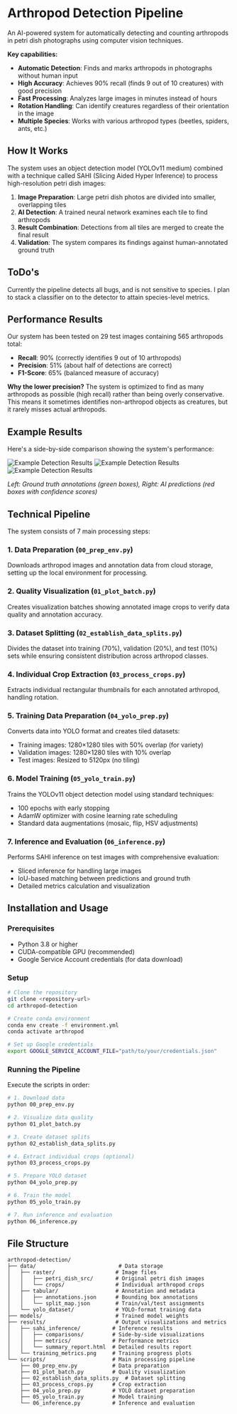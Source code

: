 # Arthropod Detection Pipeline

An AI-powered system for automatically detecting and counting arthropods in petri dish photographs using computer vision techniques.

**Key capabilities:**
- **Automatic Detection**: Finds and marks arthropods in photographs without human input
- **High Accuracy**: Achieves 90% recall (finds 9 out of 10 creatures) with good precision
- **Fast Processing**: Analyzes large images in minutes instead of hours
- **Rotation Handling**: Can identify creatures regardless of their orientation in the image
- **Multiple Species**: Works with various arthropod types (beetles, spiders, ants, etc.)

## How It Works

The system uses an object detection model (YOLOv11 medium) combined with a technique called SAHI (Slicing Aided Hyper Inference) to process high-resolution petri dish images:

1. **Image Preparation**: Large petri dish photos are divided into smaller, overlapping tiles
2. **AI Detection**: A trained neural network examines each tile to find arthropods
3. **Result Combination**: Detections from all tiles are merged to create the final result
4. **Validation**: The system compares its findings against human-annotated ground truth

## ToDo's 
Currently the pipeline detects all bugs, and is not sensitive to species. I plan to stack a classifier on to the detector to attain species-level metrics.

## Performance Results

Our system has been tested on 29 test images containing 565 arthropods total:

- **Recall**: 90% (correctly identifies 9 out of 10 arthropods)
- **Precision**: 51% (about half of detections are correct)
- **F1-Score**: 65% (balanced measure of accuracy)

**Why the lower precision?** The system is optimized to find as many arthropods as possible (high recall) rather than being overly conservative. This means it sometimes identifies non-arthropod objects as creatures, but it rarely misses actual arthropods.

## Example Results

Here's a side-by-side comparison showing the system's performance:

![Example Detection Results](results/sahi_inference/comparisons/Un4_P34_W1_A1_2024_s1_comparison.jpg)
![Example Detection Results](results/sahi_inference/comparisons/Lo5_P43_W1_S1_comparison.jpg)
![Example Detection Results](results/sahi_inference/comparisons/Un4_P39_W1_2024_s1_comparison.jpg)

*Left: Ground truth annotations (green boxes), Right: AI predictions (red boxes with confidence scores)*

## Technical Pipeline

The system consists of 7 main processing steps:

### 1. Data Preparation (`00_prep_env.py`)
Downloads arthropod images and annotation data from cloud storage, setting up the local environment for processing.

### 2. Quality Visualization (`01_plot_batch.py`)
Creates visualization batches showing annotated image crops to verify data quality and annotation accuracy.

### 3. Dataset Splitting (`02_establish_data_splits.py`)
Divides the dataset into training (70%), validation (20%), and test (10%) sets while ensuring consistent distribution across arthropod classes.

### 4. Individual Crop Extraction (`03_process_crops.py`)
Extracts individual rectangular thumbnails for each annotated arthropod, handling rotation.

### 5. Training Data Preparation (`04_yolo_prep.py`)
Converts data into YOLO format and creates tiled datasets:
- Training images: 1280×1280 tiles with 50% overlap (for variety)
- Validation images: 1280×1280 tiles with 10% overlap
- Test images: Resized to 5120px (no tiling)

### 6. Model Training (`05_yolo_train.py`)
Trains the YOLOv11 object detection model using standard techniques:
- 100 epochs with early stopping
- AdamW optimizer with cosine learning rate scheduling
- Standard data augmentations (mosaic, flip, HSV adjustments)

### 7. Inference and Evaluation (`06_inference.py`)
Performs SAHI inference on test images with comprehensive evaluation:
- Sliced inference for handling large images
- IoU-based matching between predictions and ground truth
- Detailed metrics calculation and visualization

## Installation and Usage

### Prerequisites
- Python 3.8 or higher
- CUDA-compatible GPU (recommended)
- Google Service Account credentials (for data download)

### Setup
```bash
# Clone the repository
git clone <repository-url>
cd arthropod-detection

# Create conda environment
conda env create -f environment.yml
conda activate arthropod

# Set up Google credentials
export GOOGLE_SERVICE_ACCOUNT_FILE="path/to/your/credentials.json"
```

### Running the Pipeline
Execute the scripts in order:

```bash
# 1. Download data
python 00_prep_env.py

# 2. Visualize data quality
python 01_plot_batch.py

# 3. Create dataset splits
python 02_establish_data_splits.py

# 4. Extract individual crops (optional)
python 03_process_crops.py

# 5. Prepare YOLO dataset
python 04_yolo_prep.py

# 6. Train the model
python 05_yolo_train.py

# 7. Run inference and evaluation
python 06_inference.py
```

## File Structure

```
arthropod-detection/
├── data/                          # Data storage
│   ├── raster/                   # Image files
│   │   ├── petri_dish_src/       # Original petri dish images
│   │   └── crops/                # Individual arthropod crops
│   ├── tabular/                  # Annotation and metadata
│   │   ├── annotations.json      # Bounding box annotations
│   │   └── split_map.json        # Train/val/test assignments
│   └── yolo_dataset/             # YOLO-format training data
├── models/                       # Trained model weights
├── results/                      # Output visualizations and metrics
│   ├── sahi_inference/          # Inference results
│   │   ├── comparisons/         # Side-by-side visualizations
│   │   ├── metrics/             # Performance metrics
│   │   └── summary_report.html  # Detailed results report
│   └── training_metrics.png     # Training progress plots
└── scripts/                     # Main processing pipeline
    ├── 00_prep_env.py           # Data preparation
    ├── 01_plot_batch.py         # Quality visualization
    ├── 02_establish_data_splits.py  # Dataset splitting
    ├── 03_process_crops.py      # Crop extraction
    ├── 04_yolo_prep.py          # YOLO dataset preparation
    ├── 05_yolo_train.py         # Model training
    └── 06_inference.py          # Inference and evaluation
```